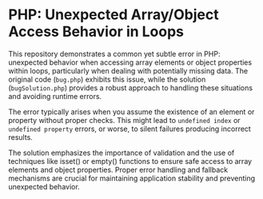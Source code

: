 # PHP: Unexpected Array/Object Access Behavior in Loops

This repository demonstrates a common yet subtle error in PHP: unexpected behavior when accessing array elements or object properties within loops, particularly when dealing with potentially missing data. The original code (`bug.php`) exhibits this issue, while the solution (`bugSolution.php`) provides a robust approach to handling these situations and avoiding runtime errors.

The error typically arises when you assume the existence of an element or property without proper checks. This might lead to `undefined index` or `undefined property` errors, or worse, to silent failures producing incorrect results.

The solution emphasizes the importance of validation and the use of techniques like isset() or empty() functions to ensure safe access to array elements and object properties.  Proper error handling and fallback mechanisms are crucial for maintaining application stability and preventing unexpected behavior.